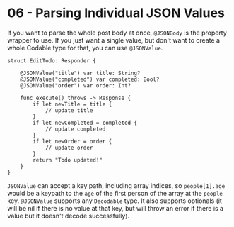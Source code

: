# 06 - Parsing Individual JSON Values

If you want to parse the whole post body at once, `@JSONBody` is the property wrapper to use. If you just want a single value, but don't want to create a whole Codable type for that, you can use `@JSONValue`.

    struct EditTodo: Responder {
        
        @JSONValue("title") var title: String?
        @JSONValue("completed") var completed: Bool?
        @JSONValue("order") var order: Int?
        
        func execute() throws -> Response {
            if let newTitle = title {
                // update title
            }
            if let newCompleted = completed {
                // update completed
            }
            if let newOrder = order {
                // update order
            }
            return "Todo updated!"
        }
    }

`JSONValue` can accept a key path, including array indices, so `people[1].age` would be a keypath to the `age` of the first person of the array at the `people` key. `@JSONValue` supports any `Decodable` type. It also supports optionals (it will be nil if there is no value at that key, but will throw an error if there is a value but it doesn't decode successfully).